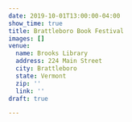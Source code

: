 ```yaml
---
date: 2019-10-01T13:00:00-04:00
show_time: true
title: Brattleboro Book Festival
images: []
venue:
  name: Brooks Library
  address: 224 Main Street
  city: Brattleboro
  state: Vermont
  zip: ''
  link: ''
draft: true

---
```

